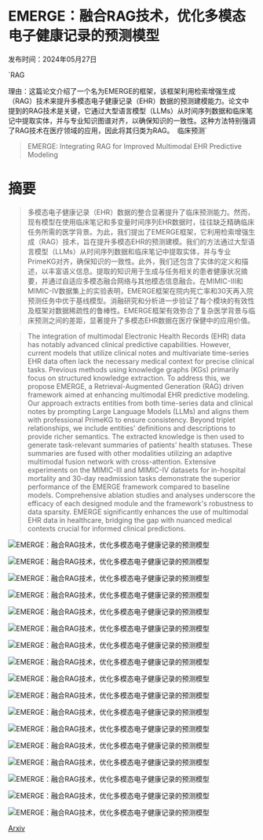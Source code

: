 # EMERGE：融合RAG技术，优化多模态电子健康记录的预测模型

发布时间：2024年05月27日

`RAG

理由：这篇论文介绍了一个名为EMERGE的框架，该框架利用检索增强生成（RAG）技术来提升多模态电子健康记录（EHR）数据的预测建模能力。论文中提到的RAG技术是关键，它通过大型语言模型（LLMs）从时间序列数据和临床笔记中提取实体，并与专业知识图谱对齐，以确保知识的一致性。这种方法特别强调了RAG技术在医疗领域的应用，因此将其归类为RAG。` `临床预测`

> EMERGE: Integrating RAG for Improved Multimodal EHR Predictive Modeling

# 摘要

> 多模态电子健康记录（EHR）数据的整合显著提升了临床预测能力。然而，现有模型在使用临床笔记和多变量时间序列EHR数据时，往往缺乏精确临床任务所需的医学背景。为此，我们提出了EMERGE框架，它利用检索增强生成（RAG）技术，旨在提升多模态EHR的预测建模。我们的方法通过大型语言模型（LLMs）从时间序列数据和临床笔记中提取实体，并与专业PrimeKG对齐，确保知识的一致性。此外，我们还包含了实体的定义和描述，以丰富语义信息。提取的知识用于生成与任务相关的患者健康状况摘要，并通过自适应多模态融合网络与其他模态信息融合。在MIMIC-III和MIMIC-IV数据集上的实验表明，EMERGE框架在院内死亡率和30天再入院预测任务中优于基线模型。消融研究和分析进一步验证了每个模块的有效性及框架对数据稀疏性的鲁棒性。EMERGE框架有效弥合了复杂医学背景与临床预测之间的差距，显著提升了多模态EHR数据在医疗保健中的应用价值。

> The integration of multimodal Electronic Health Records (EHR) data has notably advanced clinical predictive capabilities. However, current models that utilize clinical notes and multivariate time-series EHR data often lack the necessary medical context for precise clinical tasks. Previous methods using knowledge graphs (KGs) primarily focus on structured knowledge extraction. To address this, we propose EMERGE, a Retrieval-Augmented Generation (RAG) driven framework aimed at enhancing multimodal EHR predictive modeling. Our approach extracts entities from both time-series data and clinical notes by prompting Large Language Models (LLMs) and aligns them with professional PrimeKG to ensure consistency. Beyond triplet relationships, we include entities' definitions and descriptions to provide richer semantics. The extracted knowledge is then used to generate task-relevant summaries of patients' health statuses. These summaries are fused with other modalities utilizing an adaptive multimodal fusion network with cross-attention. Extensive experiments on the MIMIC-III and MIMIC-IV datasets for in-hospital mortality and 30-day readmission tasks demonstrate the superior performance of the EMERGE framework compared to baseline models. Comprehensive ablation studies and analyses underscore the efficacy of each designed module and the framework's robustness to data sparsity. EMERGE significantly enhances the use of multimodal EHR data in healthcare, bridging the gap with nuanced medical contexts crucial for informed clinical predictions.

![EMERGE：融合RAG技术，优化多模态电子健康记录的预测模型](../../../paper_images/2406.00036/x1.png)

![EMERGE：融合RAG技术，优化多模态电子健康记录的预测模型](../../../paper_images/2406.00036/x2.png)

![EMERGE：融合RAG技术，优化多模态电子健康记录的预测模型](../../../paper_images/2406.00036/x3.png)

![EMERGE：融合RAG技术，优化多模态电子健康记录的预测模型](../../../paper_images/2406.00036/x4.png)

![EMERGE：融合RAG技术，优化多模态电子健康记录的预测模型](../../../paper_images/2406.00036/x5.png)

![EMERGE：融合RAG技术，优化多模态电子健康记录的预测模型](../../../paper_images/2406.00036/x6.png)

![EMERGE：融合RAG技术，优化多模态电子健康记录的预测模型](../../../paper_images/2406.00036/x7.png)

![EMERGE：融合RAG技术，优化多模态电子健康记录的预测模型](../../../paper_images/2406.00036/x8.png)

![EMERGE：融合RAG技术，优化多模态电子健康记录的预测模型](../../../paper_images/2406.00036/x9.png)

![EMERGE：融合RAG技术，优化多模态电子健康记录的预测模型](../../../paper_images/2406.00036/x10.png)

![EMERGE：融合RAG技术，优化多模态电子健康记录的预测模型](../../../paper_images/2406.00036/x11.png)

![EMERGE：融合RAG技术，优化多模态电子健康记录的预测模型](../../../paper_images/2406.00036/x12.png)

![EMERGE：融合RAG技术，优化多模态电子健康记录的预测模型](../../../paper_images/2406.00036/x13.png)

![EMERGE：融合RAG技术，优化多模态电子健康记录的预测模型](../../../paper_images/2406.00036/x14.png)

![EMERGE：融合RAG技术，优化多模态电子健康记录的预测模型](../../../paper_images/2406.00036/x15.png)

![EMERGE：融合RAG技术，优化多模态电子健康记录的预测模型](../../../paper_images/2406.00036/x16.png)

![EMERGE：融合RAG技术，优化多模态电子健康记录的预测模型](../../../paper_images/2406.00036/x17.png)

[Arxiv](https://arxiv.org/abs/2406.00036)